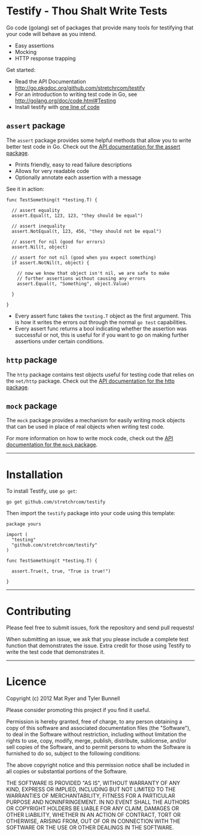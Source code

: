 Testify - Thou Shalt Write Tests
================================

Go code (golang) set of packages that provide many tools for testifying that your code will behave as you intend.

  * Easy assertions
  * Mocking
  * HTTP response trapping

Get started:

  * Read the API Documentation http://go.pkgdoc.org/github.com/stretchrcom/testify
  * For an introduction to writing test code in Go, see http://golang.org/doc/code.html#Testing
  * Install testify with [one line of code](#installation)

`assert` package
----------------

The `assert` package provides some helpful methods that allow you to write better test code in Go.  Check out the [API documentation for the assert package](http://go.pkgdoc.org/github.com/stretchrcom/testify/assert).

  * Prints friendly, easy to read failure descriptions
  * Allows for very readable code
  * Optionally annotate each assertion with a message

See it in action:

    func TestSomething(t *testing.T) {
   
   	  // assert equality
      assert.Equal(t, 123, 123, "they should be equal")

      // assert inequality
      assert.NotEqual(t, 123, 456, "they should not be equal")

      // assert for nil (good for errors)
      assert.Nil(t, object)

      // assert for not nil (good when you expect something)
      if assert.NotNil(t, object) {

      	// now we know that object isn't nil, we are safe to make
      	// further assertions without causing any errors
        assert.Equal(t, "Something", object.Value)

      }

    }

  * Every assert func takes the `testing.T` object as the first argument.  This is how it writes the errors out through the normal `go test` capabilities.
  * Every assert func returns a bool indicating whether the assertion was successful or not, this is useful for if you want to go on making further assertions under certain conditions.

`http` package
--------------

The `http` package contains test objects useful for testing code that relies on the `net/http` package.  Check out the [API documentation for the http package](http://go.pkgdoc.org/github.com/stretchrcom/testify/http).

`mock` package
--------------

The `mock` package provides a mechanism for easily writing mock objects that can be used in place of real objects when writing test code.

For more information on how to write mock code, check out the [API documentation for the `mock` package](http://go.pkgdoc.org/github.com/stretchrcom/testify/mock).

------

Installation
============

To install Testify, use `go get`:

    go get github.com/stretchrcom/testify

Then import the `testify` package into your code using this template:

    package yours

    import (
      "testing"
      "github.com/stretchrcom/testify"
    )

    func TestSomething(t *testing.T) {

      assert.True(t, true, "True is true!")

    }

------

Contributing
============

Please feel free to submit issues, fork the repository and send pull requests!

When submitting an issue, we ask that you please include a complete test function that demonstrates the issue.  Extra credit for those using Testify to write the test code that demonstrates it.

------

Licence
=======
Copyright (c) 2012 Mat Ryer and Tyler Bunnell

Please consider promoting this project if you find it useful.

Permission is hereby granted, free of charge, to any person obtaining a copy of this software and associated documentation files (the "Software"), to deal in the Software without restriction, including without limitation the rights to use, copy, modify, merge, publish, distribute, sublicense, and/or sell copies of the Software, and to permit persons to whom the Software is furnished to do so, subject to the following conditions:

The above copyright notice and this permission notice shall be included in all copies or substantial portions of the Software.

THE SOFTWARE IS PROVIDED "AS IS", WITHOUT WARRANTY OF ANY KIND, EXPRESS OR IMPLIED, INCLUDING BUT NOT LIMITED TO THE WARRANTIES OF MERCHANTABILITY, FITNESS FOR A PARTICULAR PURPOSE AND NONINFRINGEMENT. IN NO EVENT SHALL THE AUTHORS OR COPYRIGHT HOLDERS BE LIABLE FOR ANY CLAIM, DAMAGES OR OTHER LIABILITY, WHETHER IN AN ACTION OF CONTRACT, TORT OR OTHERWISE, ARISING FROM, OUT OF OR IN CONNECTION WITH THE SOFTWARE OR THE USE OR OTHER DEALINGS IN THE SOFTWARE.